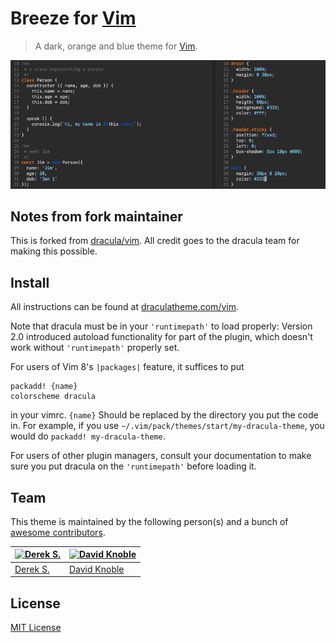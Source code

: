 # Breeze for [Vim](http://www.vim.org/)

> A dark, orange and blue theme for [Vim](http://www.vim.org/).

![Screenshot](./screenshot.png)

## Notes from fork maintainer

This is forked from [dracula/vim](https://github.com/dracula/vim). All credit goes to the dracula team for making this possible.

## Install

All instructions can be found at
[draculatheme.com/vim](https://draculatheme.com/vim).

Note that dracula must be in your `'runtimepath'` to load properly: Version 2.0
introduced autoload functionality for part of the plugin, which doesn't work
without `'runtimepath'` properly set.

For users of Vim 8's `|packages|` feature, it suffices to put

    packadd! {name}
    colorscheme dracula

in your vimrc. `{name}` Should be replaced by the directory you put the code in.
For example, if you use `~/.vim/pack/themes/start/my-dracula-theme`, you would do
`packadd! my-dracula-theme`.

For users of other plugin managers, consult your documentation
to make sure you put dracula on the `'runtimepath'` before loading it.

## Team

This theme is maintained by the following person(s) and a bunch of
[awesome contributors](https://github.com/dracula/vim/graphs/contributors).

| [![Derek S.](https://avatars3.githubusercontent.com/u/5240018?v=3&s=70)](https://github.com/dsifford) | [![David Knoble](https://avatars0.githubusercontent.com/u/22802209?v=4&s=70)](https://github.com/benknoble) |
| ----------------------------------------------------------------------------------------------------- | ----------------------------------------------------------------------------------------------------------- |
| [Derek S.](https://github.com/dsifford)                                                               | [David Knoble](https://github.com/benknoble)                                                                |

## License

[MIT License](./LICENSE)

